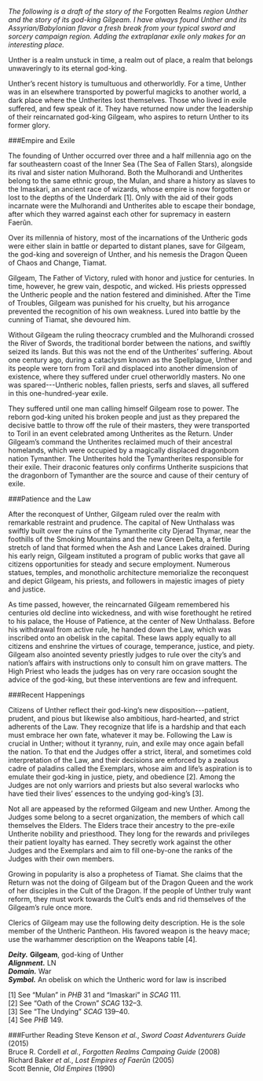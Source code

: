 *The following is a draft of the story of the* Forgotten Realms *region Unther and the story of its god-king Gilgeam. I have always found Unther and its Assyrian/Babylonian flavor a fresh break from your typical sword and sorcery campaign region. Adding the extraplanar exile only makes for an interesting place.*

Unther is a realm unstuck in time, a realm out of place, a realm that belongs unwaveringly to its eternal god-king.

Unther’s recent history is tumultuous and otherworldly. For a time, Unther was in an elsewhere transported by powerful magicks to another world, a dark place where the Untherites lost themselves. Those who lived in exile suffered, and few speak of it. They have returned now under the leadership of their reincarnated god-king Gilgeam, who aspires to return Unther to its former glory.

###Empire and Exile

The founding of Unther occurred over three and a half millennia ago on the far southeastern coast of the Inner Sea (The Sea of Fallen Stars), alongside its rival and sister nation Mulhorand. Both the Mulhorandi and Untherites belong to the same ethnic group, the Mulan, and share a history as slaves to the Imaskari, an ancient race of wizards, whose empire is now forgotten or lost to the depths of the Underdark [1]. Only with the aid of their gods incarnate were the Mulhorandi and Untherites able to escape their bondage, after which they warred against each other for supremacy in eastern Faerûn.

Over its millennia of history, most of the incarnations of the Untheric gods were either slain in battle or departed to distant planes, save for Gilgeam, the god-king and sovereign of Unther, and his nemesis the Dragon Queen of Chaos and Change, Tiamat.

Gilgeam, The Father of Victory, ruled with honor and justice for centuries. In time, however, he grew vain, despotic, and wicked. His priests oppressed the Untheric people and the nation festered and diminished. After the Time of Troubles, Gilgeam was punished for his cruelty, but his arrogance prevented the recognition of his own weakness. Lured into battle by the cunning of Tiamat, she devoured him.

Without Gilgeam the ruling theocracy crumbled and the Mulhorandi crossed the River of Swords, the traditional border between the nations, and swiftly seized its lands. But this was not the end of the Untherites’ suffering. About one century ago, during a cataclysm known as the Spellplague, Unther and its people were torn from Toril and displaced into another dimension of existence, where they suffered under cruel otherworldly masters. No one was spared---Untheric nobles, fallen priests, serfs and slaves, all suffered in this one-hundred-year exile.

They suffered until one man calling himself Gilgeam rose to power. The reborn god-king united his broken people and just as they prepared the decisive battle to throw off the rule of their masters, they were transported to Toril in an event celebrated among Untherites as the Return. Under Gilgeam’s command the Untherites reclaimed much of their ancestral homelands, which were occupied by a magically displaced dragonborn nation Tymanther. The Untherites hold the Tymantherites responsible for their exile. Their draconic features only confirms Untherite suspicions that the dragonborn of Tymanther are the source and cause of their century of exile.

###Patience and the Law

After the reconquest of Unther, Gilgeam ruled over the realm with remarkable restraint and prudence. The capital of New Unthalass was swiftly built over the ruins of the Tymantherite city Djerad Thymar, near the foothills of the Smoking Mountains and the new Green Delta, a fertile stretch of land that formed when the Ash and Lance Lakes drained. During his early reign, Gilgeam instituted a program of public works that gave all citizens opportunities for steady and secure employment. Numerous statues, temples, and monotholic architecture memorialize the reconquest and depict Gilgeam, his priests, and followers in majestic images of piety and justice.

As time passed, however, the reincarnated Gilgeam remembered his centuries old decline into wickedness, and with wise forethought he retired to his palace, the House of Patience, at the center of New Unthalass. Before his withdrawal from active rule, he handed down the Law, which was inscribed onto an obelisk in the capital. These laws apply equally to all citizens and enshrine the virtues of courage, temperance, justice, and piety. Gilgeam also anointed seventy priestly judges to rule over the city’s and nation’s affairs with instructions only to consult him on grave matters. The High Priest who leads the judges has on very rare occasion sought the advice of the god-king, but these interventions are few and infrequent.

###Recent Happenings

Citizens of Unther reflect their god-king’s new disposition---patient, prudent, and pious but likewise also ambitious, hard-hearted, and strict adherents of the Law. They recognize that life is a hardship and that each must embrace her own fate, whatever it may be. Following the Law is crucial in Unther; without it tyranny, ruin, and exile may once again befall the nation. To that end the Judges offer a strict, literal, and sometimes cold interpretation of the Law, and their decisions are enforced by a zealous cadre of paladins called the Exemplars, whose aim and life’s aspiration is to emulate their god-king in justice, piety, and obedience [2]. Among the Judges are not only warriors and priests but also several warlocks who have tied their lives’ essences to the undying god-king’s [3].

Not all are appeased by the reformed Gilgeam and new Unther. Among the Judges some belong to a secret organization, the members of which call themselves the Elders. The Elders trace their ancestry to the pre-exile Untherite nobility and priesthood. They long for the rewards and privileges their patient loyalty has earned. They secretly work against the other Judges and the Exemplars and aim to fill one-by-one the ranks of the Judges with their own members.

Growing in popularity is also a prophetess of Tiamat. She claims that the Return was not the doing of Gilgeam but of the Dragon Queen and the work of her disciples in the Cult of the Dragon. If the people of Unther truly want reform, they must work towards the Cult’s ends and rid themselves of the Gilgeam’s rule once more.

Clerics of Gilgeam may use the following deity description. He is the sole member of the Untheric Pantheon. His favored weapon is the heavy mace; use the warhammer description on the Weapons table [4].

_**Deity.**_ **Gilgeam**, god-king of Unther  
_**Alignment.**_ LN  
_**Domain.**_ War  
_**Symbol.**_ An obelisk on which the Untheric word for law is inscribed  

[1] See “Mulan” in *PHB* 31 and “Imaskari” in *SCAG* 111.  
[2] See “Oath of the Crown” *SCAG* 132–3.  
[3] See “The Undying” *SCAG* 139–40.  
[4] See *PHB* 149.

###Further Reading
Steve Kenson *et al.*, *Sword Coast Adventurers Guide* (2015)  
Bruce R. Cordell *et al.*, *Forgotten Realms Campaing Guide* (2008)  
Richard Baker *et al.*, *Lost Empires of Faerûn* (2005)  
Scott Bennie, *Old Empires* (1990)  
